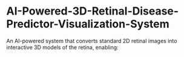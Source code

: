 # AI-Powered-3D-Retinal-Disease-Predictor-Visualization-System
An AI-powered system that converts standard 2D retinal images into interactive 3D models of the retina, enabling:
